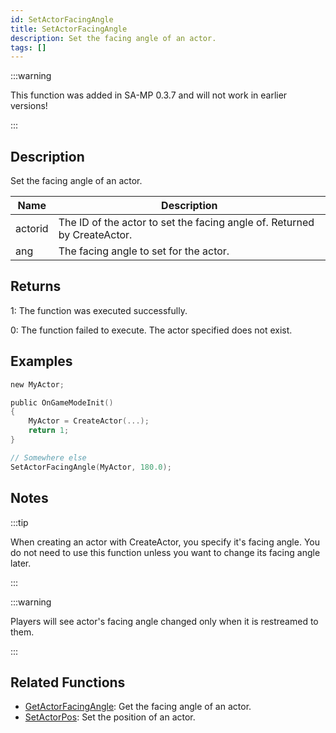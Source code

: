 ```yaml
---
id: SetActorFacingAngle
title: SetActorFacingAngle
description: Set the facing angle of an actor.
tags: []
---
```


:::warning

This function was added in SA-MP 0.3.7 and will not work in earlier versions!

:::

## Description

Set the facing angle of an actor.

| Name    | Description                                                              |
| ------- | ------------------------------------------------------------------------ |
| actorid | The ID of the actor to set the facing angle of. Returned by CreateActor. |
| ang     | The facing angle to set for the actor.                                   |

## Returns

1: The function was executed successfully.

0: The function failed to execute. The actor specified does not exist.

## Examples

```c
new MyActor;

public OnGameModeInit()
{
    MyActor = CreateActor(...);
    return 1;
}

// Somewhere else
SetActorFacingAngle(MyActor, 180.0);
```

## Notes

:::tip

When creating an actor with CreateActor, you specify it's facing angle. You do not need to use this function unless you want to change its facing angle later.

:::

:::warning

Players will see actor's facing angle changed only when it is restreamed to them.

:::

## Related Functions

- [GetActorFacingAngle](GetActorFacingAngle.md): Get the facing angle of an actor.
- [SetActorPos](SetActorPos.md): Set the position of an actor.
